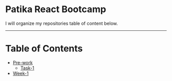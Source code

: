 # Patika React Bootcamp
I will organize my repositories table of content below.

________________________________________________________________________________________________________________________
# Table of Contents
- [Pre-work](#https://github.com/Chessfull/Patika-React-Bootcamp/tree/master/Pre-work)
  *  [Task-1](#https://github.com/Chessfull/Patika-React-Bootcamp/tree/master/Pre-work/Task-1)
- [Week-1](#using)
